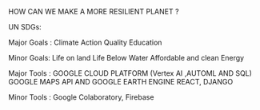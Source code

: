 HOW CAN WE MAKE A MORE RESILIENT PLANET ?

UN SDGs:

Major Goals :
Climate Action
Quality Education

Minor Goals:
Life on land
Life Below Water
Affordable and clean Energy

Major Tools :
GOOGLE CLOUD PLATFORM (Vertex AI ,AUTOML AND SQL)
GOOGLE MAPS API AND GOOGLE EARTH ENGINE
REACT, DJANGO 

Minor Tools :
Google Colaboratory, Firebase 
